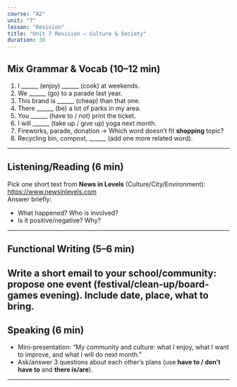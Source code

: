 ```yaml
---
course: "A2"
unit: "7"
lesson: "Revision"
title: "Unit 7 Revision – Culture & Society"
duration: 30
---
```


## Mix Grammar & Vocab (10–12 min)
1. I ______ (enjoy) ______ (cook) at weekends.  
2. We ______ (go) to a parade last year.  
3. This brand is ______ (cheap) than that one.  
4. There ______ (be) a lot of parks in my area.  
5. You ______ (have to / not) print the ticket.  
6. I will ______ (take up / give up) yoga next month.  
7. Fireworks, parade, donation → Which word doesn’t fit **shopping** topic?  
8. Recycling bin, compost, ______ (add one more related word).
---

## Listening/Reading (6 min)
Pick one short text from **News in Levels** (Culture/City/Environment): https://www.newsinlevels.com  
Answer briefly:  
- What happened? Who is involved?  
- Is it positive/negative? Why?
---

## Functional Writing (5–6 min)
Write a **short email** to your school/community: propose one event (festival/clean-up/board-games evening). Include **date**, **place**, **what to bring**.
---

## Speaking (6 min)
- Mini-presentation: “My community and culture: what I enjoy, what I want to improve, and what I will do next month.”  
- Ask/answer 3 questions about each other’s plans (use **have to / don’t have to** and **there is/are**).
---